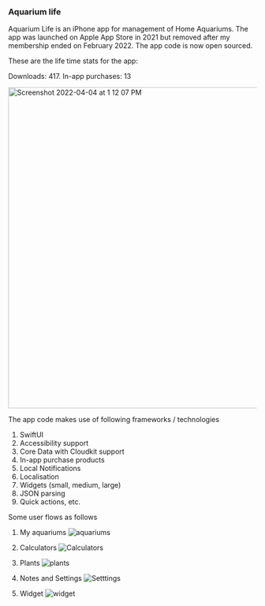 ### Aquarium life

Aquarium Life is an iPhone app for management of Home Aquariums. The app was launched on Apple App Store in 2021 but removed after my membership ended on February 2022. The app code is now open sourced.

These are the life time stats for the app:

Downloads: 417. In-app purchases: 13

<img width="651" alt="Screenshot 2022-04-04 at 1 12 07 PM" src="https://user-images.githubusercontent.com/62758655/161500704-41f095ce-c607-427b-8279-506625847c99.png">




The app code makes use of following frameworks / technologies
1. SwiftUI
2. Accessibility support
3. Core Data with Cloudkit support
4. In-app purchase products
5. Local Notifications
6. Localisation
7. Widgets (small, medium, large)
8. JSON parsing
9. Quick actions, etc.


Some user flows as follows
1. My aquariums
![aquariums](https://user-images.githubusercontent.com/62758655/161529870-08c5500e-2a88-4971-9ae7-f6ddde297944.gif)

2. Calculators
![Calculators](https://user-images.githubusercontent.com/62758655/161529910-b30bd165-4cf3-4c22-9e2a-b88ed9f4b57c.gif)

3. Plants
![plants](https://user-images.githubusercontent.com/62758655/161529953-631095c4-651c-4c20-b040-e2f6b140b474.gif)

4. Notes and Settings
![Setttings](https://user-images.githubusercontent.com/62758655/161530012-c8de0519-5ff4-47c8-a46e-fba5c92399fa.gif)

5. Widget
![widget](https://user-images.githubusercontent.com/62758655/161530030-2ba76389-f3f9-435e-b916-06ae1b8c8b43.gif)
